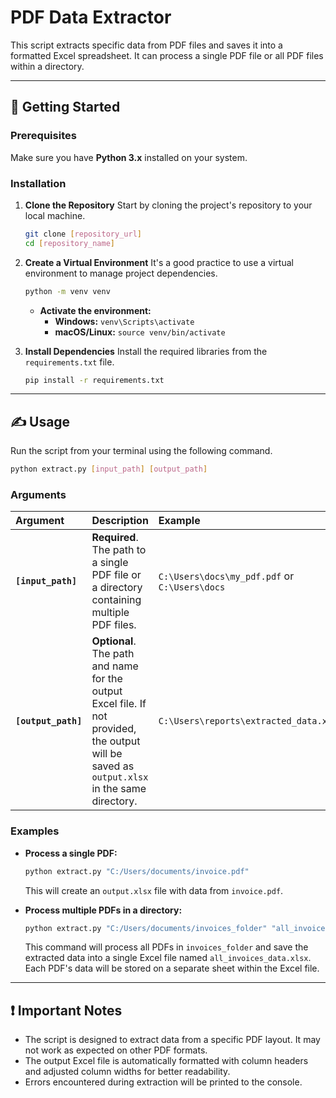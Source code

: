 # PDF Data Extractor

This script extracts specific data from PDF files and saves it into a formatted Excel spreadsheet. It can process a single PDF file or all PDF files within a directory.

-----

## 🚀 Getting Started

### Prerequisites

Make sure you have **Python 3.x** installed on your system.

### Installation

1.  **Clone the Repository**
    Start by cloning the project's repository to your local machine.

    ```bash
    git clone [repository_url]
    cd [repository_name]
    ```

2.  **Create a Virtual Environment**
    It's a good practice to use a virtual environment to manage project dependencies.

    ```bash
    python -m venv venv
    ```

      - **Activate the environment:**
          - **Windows:** `venv\Scripts\activate`
          - **macOS/Linux:** `source venv/bin/activate`

3.  **Install Dependencies**
    Install the required libraries from the `requirements.txt` file.

    ```bash
    pip install -r requirements.txt
    ```

-----

## ✍️ Usage

Run the script from your terminal using the following command.

```bash
python extract.py [input_path] [output_path]
```

### Arguments

| Argument | Description | Example |
| :--- | :--- | :--- |
| **`[input_path]`** | **Required**. The path to a single PDF file or a directory containing multiple PDF files. | `C:\Users\docs\my_pdf.pdf` or `C:\Users\docs` |
| **`[output_path]`** | **Optional**. The path and name for the output Excel file. If not provided, the output will be saved as `output.xlsx` in the same directory. | `C:\Users\reports\extracted_data.xlsx` |

### Examples

  - **Process a single PDF:**

    ```bash
    python extract.py "C:/Users/documents/invoice.pdf"
    ```

    This will create an `output.xlsx` file with data from `invoice.pdf`.

  - **Process multiple PDFs in a directory:**

    ```bash
    python extract.py "C:/Users/documents/invoices_folder" "all_invoices_data.xlsx"
    ```

    This command will process all PDFs in `invoices_folder` and save the extracted data into a single Excel file named `all_invoices_data.xlsx`. Each PDF's data will be stored on a separate sheet within the Excel file.

-----

## ❗ Important Notes

  - The script is designed to extract data from a specific PDF layout. It may not work as expected on other PDF formats.
  - The output Excel file is automatically formatted with column headers and adjusted column widths for better readability.
  - Errors encountered during extraction will be printed to the console.
